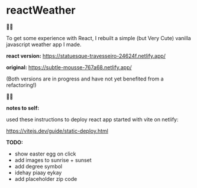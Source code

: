 # reactWeather

🌈🦄

To get some experience with React, I rebuilt a simple (but Very Cute) vanilla javascript weather app I made.

**react version:** https://statuesque-travesseiro-24624f.netlify.app/

**original:** https://subtle-mousse-767a68.netlify.app/


(Both versions are in progress and have not yet benefited from a refactoring!)

🌈🦄

**notes to self:** 

used these instructions to deploy react app started with vite on netlify:

https://vitejs.dev/guide/static-deploy.html



**TODO:**
- show easter egg on click
- add images to sunrise + sunset
- add degree symbol
- idehay piaay eykay
- add placeholder zip code
